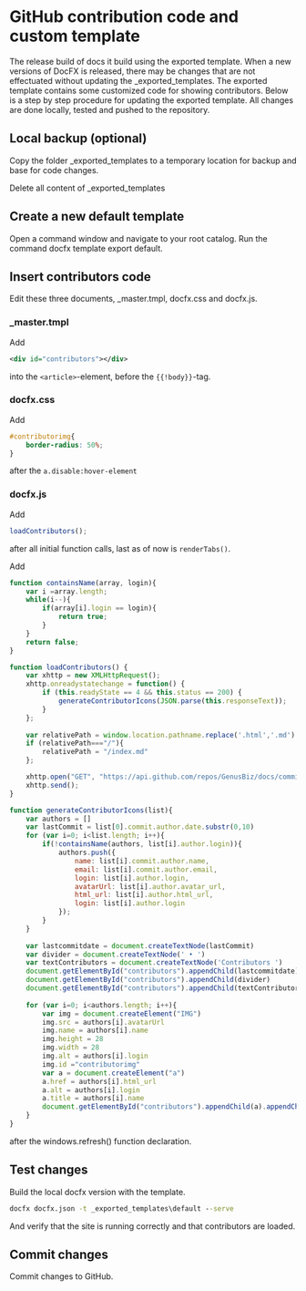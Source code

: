 # GitHub contribution code and custom template

The release build of docs it build using the exported template. When a new versions of DocFX is released, there may be changes that are not effectuated without updating the _exported_templates. The exported template contains some customized code for showing contributors. Below is a step by step procedure for updating the exported template. All changes are done locally, tested and pushed to the repository.

## Local backup (optional)
Copy the folder _exported_templates to a temporary location for backup and base for code changes.

Delete all content of _exported_templates

## Create a new default template
Open a command window and navigate to your root catalog. Run the command docfx template export default.

## Insert contributors code
Edit these three documents, _master.tmpl, docfx.css and docfx.js.


### \_master.tmpl

Add
```xml
<div id="contributors"></div>
```
into the `<article>`-element, before the `{{!body}}`-tag.


### docfx.css

Add
```css
#contributorimg{
    border-radius: 50%;
}
```
after the `a.disable:hover-element`


### docfx.js

Add
```javascript
loadContributors();
```
after all initial function calls, last as of now is `renderTabs()`.

Add
```javascript
function containsName(array, login){
    var i =array.length; 
    while(i--){
        if(array[i].login == login){
            return true;
        }
    }
    return false;
}

function loadContributors() {
    var xhttp = new XMLHttpRequest();
    xhttp.onreadystatechange = function() {
        if (this.readyState == 4 && this.status == 200) {
            generateContributorIcons(JSON.parse(this.responseText));
        }
    };
    
    var relativePath = window.location.pathname.replace('.html','.md')
    if (relativePath==="/"){
        relativePath = "/index.md"
    };

    xhttp.open("GET", "https://api.github.com/repos/GenusBiz/docs/commits?path="+relativePath, true);
    xhttp.send();
}

function generateContributorIcons(list){
    var authors = []
    var lastCommit = list[0].commit.author.date.substr(0,10)
    for (var i=0; i<list.length; i++){
        if(!containsName(authors, list[i].author.login)){
            authors.push({
                name: list[i].commit.author.name,
                email: list[i].commit.author.email,
                login: list[i].author.login,
                avatarUrl: list[i].author.avatar_url,
                html_url: list[i].author.html_url,
                login: list[i].author.login
            });
        }
    }
    
    var lastcommitdate = document.createTextNode(lastCommit)
    var divider = document.createTextNode(' • ')
    var textContributors = document.createTextNode('Contributors ')
    document.getElementById("contributors").appendChild(lastcommitdate)
    document.getElementById("contributors").appendChild(divider)
    document.getElementById("contributors").appendChild(textContributors)
    
    for (var i=0; i<authors.length; i++){
        var img = document.createElement("IMG")
        img.src = authors[i].avatarUrl
        img.name = authors[i].name
        img.height = 28
        img.width = 28
        img.alt = authors[i].login
        img.id ="contributorimg"
        var a = document.createElement("a")
        a.href = authors[i].html_url
        a.alt = authors[i].login
        a.title = authors[i].name
        document.getElementById("contributors").appendChild(a).appendChild(img)
    }
}
```

after the windows.refresh() function declaration.

## Test changes

Build the local docfx version with the template.
```cmd
docfx docfx.json -t _exported_templates\default --serve
```
And verify that the site is running correctly and that contributors are loaded.

## Commit changes
Commit changes to GitHub.